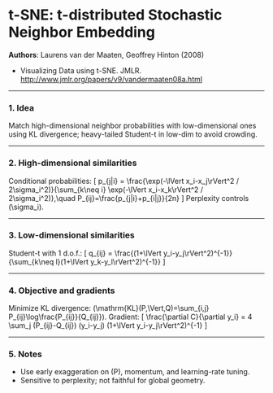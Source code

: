 # t-SNE: t-distributed Stochastic Neighbor Embedding

**Authors**: Laurens van der Maaten, Geoffrey Hinton (2008)
- Visualizing Data using t-SNE. JMLR. http://www.jmlr.org/papers/v9/vandermaaten08a.html

---

### 1. Idea
Match high-dimensional neighbor probabilities with low-dimensional ones using KL divergence; heavy-tailed Student-t in low-dim to avoid crowding.

---

### 2. High-dimensional similarities
Conditional probabilities:
\[
 p_{j|i} = \frac{\exp(-\lVert x_i-x_j\rVert^2 / 2\sigma_i^2)}{\sum_{k\neq i} \exp(-\lVert x_i-x_k\rVert^2 / 2\sigma_i^2)},\quad P_{ij}=\frac{p_{j|i}+p_{i|j}}{2n}
\]
Perplexity controls \(\sigma_i\).

---

### 3. Low-dimensional similarities
Student-t with 1 d.o.f.:
\[
 q_{ij} = \frac{(1+\lVert y_i-y_j\rVert^2)^{-1}}{\sum_{k\neq l}(1+\lVert y_k-y_l\rVert^2)^{-1}}
\]

---

### 4. Objective and gradients
Minimize KL divergence: \(\mathrm{KL}(P\,\Vert\,Q)=\sum_{i,j} P_{ij}\log\frac{P_{ij}}{Q_{ij}}\).
Gradient:
\[
 \frac{\partial C}{\partial y_i} = 4 \sum_j (P_{ij}-Q_{ij}) (y_i-y_j) (1+\lVert y_i-y_j\rVert^2)^{-1}
\]

---

### 5. Notes
- Use early exaggeration on \(P\), momentum, and learning-rate tuning.
- Sensitive to perplexity; not faithful for global geometry.
